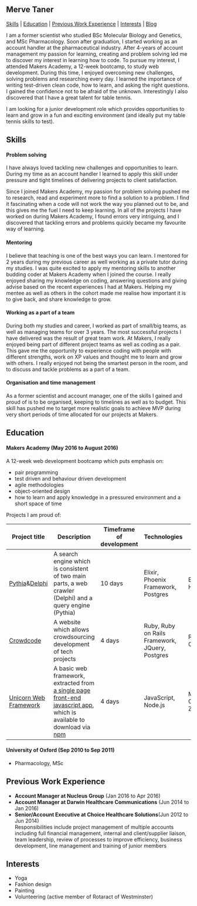 ## Merve Taner

[Skills](#skills) | [Education](#education) | [Previous Work Experience](#experience) | [Interests](#interests) | [Blog](https://medium.com/@merve.taner/)

I am a former scientist who studied BSc Molecular Biology and Genetics, and MSc Pharmacology. Soon after graduation, I started working as an account handler at the pharmaceutical industry. After 4-years of account management my passion for learning, creating and problem solving led me to discover my interest in learning how to code. To pursue my interest, I attended Makers Academy, a 12-week bootcamp, to study web development. During this time, I enjoyed overcoming new challenges, solving problems and researching every day. I learned the importance of writing test-driven clean code, how to learn, and asking the right questions. I gained the confidence not to be afraid of the unknown. Interestingly I also discovered that I have a great talent for table tennis.

I am looking for a junior development role which provides opportunities to learn and grow in a fun and exciting environment (and ideally put my table tennis skills to test).

## <a name="skills">Skills</a>


#### Problem solving

I have always loved tackling new challenges and opportunities to learn. During my time as an account handler I learned to apply this skill under pressure and tight timelines of delivering projects to client satisfaction.

Since I joined Makers Academy, my passion for problem solving pushed me to research, read and experiment more to find a solution to a problem. I find it fascinating when a code will not work the way you planned out to be, and this gives me the fuel I need to keep learning. In all of the projects I have worked on during Makers Academy, I found errors very intriguing, and I discovered that tackling errors and problems quickly became my favourite way of learning.

#### Mentoring

I believe that teaching is one of the best ways you can learn. I mentored for 2 years during my previous career as well working as a private tutor during my studies. I was quite excited to apply my mentoring skills to another budding coder at Makers Academy when I joined the course. I really enjoyed sharing my knowledge on coding, answering questions and giving advise based on the recent experiences I had at Makers. Helping my mentee as well as others in the cohort made me realise how important it is to give back, and share knowledge to grow.

#### Working as a part of a team

During both my studies and career, I worked as part of small/big teams, as well as managing teams for over 3 years. The most successful projects I have delivered was the result of great team work. At Makers, I really enjoyed being part of different project teams as well as coding as a pair. This gave me the opportunity to experience coding  with people with different strengths, work on XP values and thought me to learn and grow with others. I really enjoyed not being the smartest person in the room, and to discuss and tackle problems as a part of a team.


#### Organisation and time management

As a former scientist and account manager, one of the skills I gained and proud of is to be organised, keeping to timelines as well as to budget. This skill has pushed me to target more realistic goals to achieve MVP during very short periods of time allocated for our projects at Makers.

## <a name="education">Education</a>

#### Makers Academy (May 2016 to August 2016)

A 12-week web development bootcamp which puts emphasis on:
- pair programming
- test driven and behaviour driven development
- agile methodologies
- object-oriented design
- how to learn and apply knowledge in a pressured environment and a short space of time

Projects I am proud of:

Project title  | Description  									| Timeframe of development | Technologies | Testing
------------- | ------------------------------	| ------------- |------------- |---------
[Pythia](https://github.com/Andy-Bell/pythia/)&[Delphi](https://github.com/Andy-Bell/delphi) | A search engine which is consistent of two main parts, a web crawler (Delphi) and a query engine (Pythia) | 10 days | Elixir, Phoenix Framework, Postgres| ESpec, Hound
[Crowdcode](https://github.com/mtaner/crowdcode) | A website which allows crowdsourcing development of tech projects| 4 days | Ruby, Ruby on Rails Framework, JQuery, Postgres | RSpec, Capybara
[Unicorn Web Framework](https://github.com/vannio/unicorn-framework) | A basic web framework, extracted from [a single page front-end javascript app](https://github.com/Jojograndjojo/To-do-List), which is available to download via [npm](https://www.npmjs.com/package/unicorn-list) | 4 days | JavaScript, Node.js | Mocha, Chai, Zombie.js


#### University of Oxford (Sep 2010 to Sep 2011)

- Pharmacology, MSc

## <a name="experience">Previous Work Experience</a>

- **Account Manager at Nucleus Group** (Jan 2016 to Apr 2016)
- **Account Manager at Darwin Healthcare Communications** (Jun 2014 to Jan 2016)
- **Senior/Account Executive at Choice Healthcare Solutions**(Jun 2012 to Jun 2014)   
Responsibilities include project management of multiple accounts including
full financial management, internal and client/supplier liaison, team
leadership, review of processes to improve efficiency, business development, line management and training of junior members  

## <a name="interests">Interests</a>
- Yoga
- Fashion design
- Painting
- Volunteering (active member of Rotaract of Westminster)
